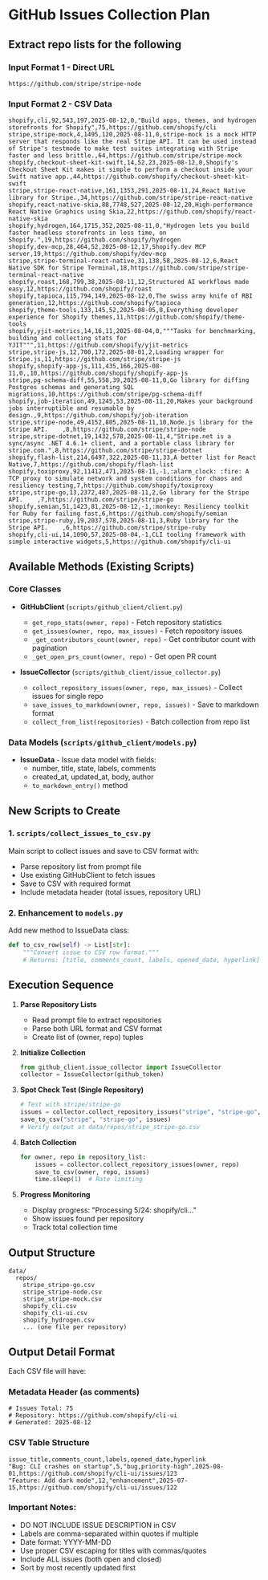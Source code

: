 # GitHub Issues Collection Plan

## Extract repo lists for the following

### Input Format 1 - Direct URL
```
https://github.com/stripe/stripe-node
```

### Input Format 2 - CSV Data
```
shopify,cli,92,543,197,2025-08-12,0,"Build apps, themes, and hydrogen storefronts for Shopify",75,https://github.com/shopify/cli
stripe,stripe-mock,4,1495,120,2025-08-11,0,stripe-mock is a mock HTTP server that responds like the real Stripe API. It can be used instead of Stripe's testmode to make test suites integrating with Stripe faster and less brittle.,64,https://github.com/stripe/stripe-mock
shopify,checkout-sheet-kit-swift,14,52,23,2025-08-12,0,Shopify's Checkout Sheet Kit makes it simple to perform a checkout inside your Swift native app.,44,https://github.com/shopify/checkout-sheet-kit-swift
stripe,stripe-react-native,161,1353,291,2025-08-11,24,React Native library for Stripe.,34,https://github.com/stripe/stripe-react-native
shopify,react-native-skia,88,7748,527,2025-08-12,20,High-performance React Native Graphics using Skia,22,https://github.com/shopify/react-native-skia
shopify,hydrogen,164,1715,352,2025-08-11,0,"Hydrogen lets you build faster headless storefronts in less time, on Shopify.",19,https://github.com/shopify/hydrogen
shopify,dev-mcp,28,464,52,2025-08-12,17,Shopify.dev MCP server,19,https://github.com/shopify/dev-mcp
stripe,stripe-terminal-react-native,31,138,58,2025-08-12,6,React Native SDK for Stripe Terminal,18,https://github.com/stripe/stripe-terminal-react-native
shopify,roast,168,799,38,2025-08-11,12,Structured AI workflows made easy,12,https://github.com/shopify/roast
shopify,tapioca,115,794,149,2025-08-12,0,The swiss army knife of RBI generation,12,https://github.com/shopify/tapioca
shopify,theme-tools,133,145,52,2025-08-05,0,Everything developer experience for Shopify themes,11,https://github.com/shopify/theme-tools
shopify,yjit-metrics,14,16,11,2025-08-04,0,"""Tasks for benchmarking, building and collecting stats for YJIT""",11,https://github.com/shopify/yjit-metrics
stripe,stripe-js,12,700,172,2025-08-01,2,Loading wrapper for Stripe.js,11,https://github.com/stripe/stripe-js
shopify,shopify-app-js,111,435,166,2025-08-11,0,,10,https://github.com/shopify/shopify-app-js
stripe,pg-schema-diff,55,558,39,2025-08-11,0,Go library for diffing Postgres schemas and generating SQL migrations,10,https://github.com/stripe/pg-schema-diff
shopify,job-iteration,49,1245,53,2025-08-11,20,Makes your background jobs interruptible and resumable by design.,9,https://github.com/shopify/job-iteration
stripe,stripe-node,49,4152,805,2025-08-11,10,Node.js library for the Stripe API.    ,8,https://github.com/stripe/stripe-node
stripe,stripe-dotnet,19,1432,578,2025-08-11,4,"Stripe.net is a sync/async .NET 4.6.1+ client, and a portable class library for stripe.com.",8,https://github.com/stripe/stripe-dotnet
shopify,flash-list,214,6497,322,2025-08-11,33,A better list for React Native,7,https://github.com/shopify/flash-list
shopify,toxiproxy,92,11412,471,2025-08-11,-1,:alarm_clock: :fire: A TCP proxy to simulate network and system conditions for chaos and resiliency testing,7,https://github.com/shopify/toxiproxy
stripe,stripe-go,13,2372,487,2025-08-11,2,Go library for the Stripe API.    ,7,https://github.com/stripe/stripe-go
shopify,semian,51,1423,81,2025-08-12,-1,:monkey: Resiliency toolkit for Ruby for failing fast,6,https://github.com/shopify/semian
stripe,stripe-ruby,19,2037,578,2025-08-11,3,Ruby library for the Stripe API.    ,6,https://github.com/stripe/stripe-ruby
shopify,cli-ui,14,1090,57,2025-08-04,-1,CLI tooling framework with simple interactive widgets,5,https://github.com/shopify/cli-ui
```

## Available Methods (Existing Scripts)

### Core Classes
- **GitHubClient** (`scripts/github_client/client.py`)
  - `get_repo_stats(owner, repo)` - Fetch repository statistics
  - `get_issues(owner, repo, max_issues)` - Fetch repository issues
  - `_get_contributors_count(owner, repo)` - Get contributor count with pagination
  - `_get_open_prs_count(owner, repo)` - Get open PR count

- **IssueCollector** (`scripts/github_client/issue_collector.py`)
  - `collect_repository_issues(owner, repo, max_issues)` - Collect issues for single repo
  - `save_issues_to_markdown(owner, repo, issues)` - Save to markdown format
  - `collect_from_list(repositories)` - Batch collection from repo list

### Data Models (`scripts/github_client/models.py`)
- **IssueData** - Issue data model with fields:
  - number, title, state, labels, comments
  - created_at, updated_at, body, author
  - `to_markdown_entry()` method

## New Scripts to Create

### 1. `scripts/collect_issues_to_csv.py`
Main script to collect issues and save to CSV format with:
- Parse repository list from prompt file
- Use existing GitHubClient to fetch issues
- Save to CSV with required format
- Include metadata header (total issues, repository URL)

### 2. Enhancement to `models.py`
Add new method to IssueData class:
```python
def to_csv_row(self) -> List[str]:
    """Convert issue to CSV row format."""
    # Returns: [title, comments_count, labels, opened_date, hyperlink]
```

## Execution Sequence

1. **Parse Repository Lists**
   - Read prompt file to extract repositories
   - Parse both URL format and CSV format
   - Create list of (owner, repo) tuples

2. **Initialize Collection**
   ```python
   from github_client.issue_collector import IssueCollector
   collector = IssueCollector(github_token)
   ```

3. **Spot Check Test (Single Repository)**
   ```python
   # Test with stripe/stripe-go
   issues = collector.collect_repository_issues("stripe", "stripe-go", max_issues=100)
   save_to_csv("stripe", "stripe-go", issues)
   # Verify output at data/repos/stripe_stripe-go.csv
   ```

4. **Batch Collection**
   ```python
   for owner, repo in repository_list:
       issues = collector.collect_repository_issues(owner, repo)
       save_to_csv(owner, repo, issues)
       time.sleep(1)  # Rate limiting
   ```

5. **Progress Monitoring**
   - Display progress: "Processing 5/24: shopify/cli..."
   - Show issues found per repository
   - Track total collection time

## Output Structure

```
data/
  repos/
    stripe_stripe-go.csv
    stripe_stripe-node.csv
    stripe_stripe-mock.csv
    shopify_cli.csv
    shopify_cli-ui.csv
    shopify_hydrogen.csv
    ... (one file per repository)
```

## Output Detail Format

Each CSV file will have:

### Metadata Header (as comments)
```
# Issues Total: 75
# Repository: https://github.com/shopify/cli-ui
# Generated: 2025-08-12
```

### CSV Table Structure
```csv
issue_title,comments_count,labels,opened_date,hyperlink
"Bug: CLI crashes on startup",5,"bug,priority-high",2025-08-01,https://github.com/shopify/cli-ui/issues/123
"Feature: Add dark mode",12,"enhancement",2025-07-15,https://github.com/shopify/cli-ui/issues/122
```

### Important Notes:
- DO NOT INCLUDE ISSUE DESCRIPTION in CSV
- Labels are comma-separated within quotes if multiple
- Date format: YYYY-MM-DD
- Use proper CSV escaping for titles with commas/quotes
- Include ALL issues (both open and closed)
- Sort by most recently updated first